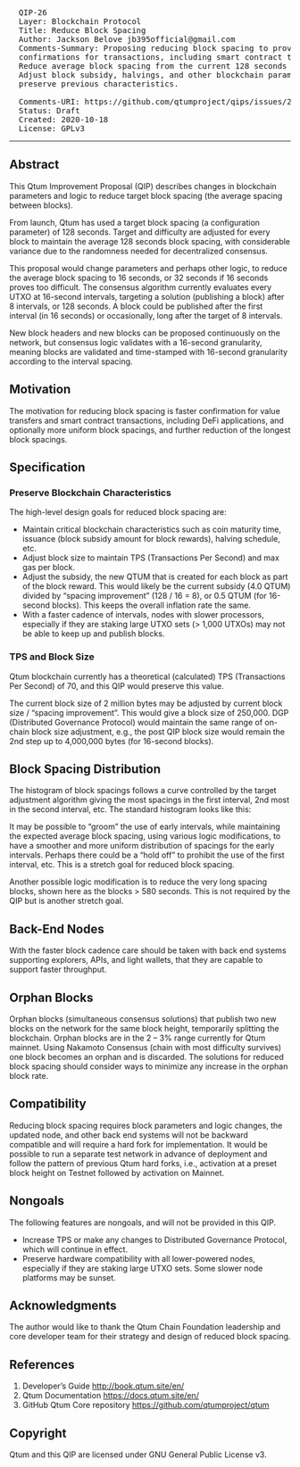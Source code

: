 <pre>
  QIP-26
  Layer: Blockchain Protocol
  Title: Reduce Block Spacing
  Author: Jackson Belove jb395official@gmail.com
  Comments-Summary: Proposing reducing block spacing to provide faster
  confirmations for transactions, including smart contract transactions.
  Reduce average block spacing from the current 128 seconds to 16 seconds.
  Adjust block subsidy, halvings, and other blockchain parameters to
  preserve previous characteristics.

  Comments-URI: https://github.com/qtumproject/qips/issues/26
  Status: Draft
  Created: 2020-10-18
  License: GPLv3
</pre>

***

## Abstract ##

This Qtum Improvement Proposal (QIP) describes changes in blockchain parameters and logic to reduce target block spacing (the average spacing between blocks). 

From launch, Qtum has used a target block spacing (a configuration parameter) of 128 seconds. Target and difficulty are adjusted for every block to maintain the average 128 seconds block spacing, with considerable variance due to the randomness needed for decentralized consensus.

This proposal would change parameters and perhaps other logic, to reduce the average block spacing to 16 seconds, or 32 seconds if 16 seconds proves too difficult. The consensus algorithm currently evaluates every UTXO at 16-second intervals, targeting a solution (publishing a block) after 8 intervals, or 128 seconds. A block could be published after the first interval (in 16 seconds) or occasionally, long after the target of 8 intervals.

New block headers and new blocks can be proposed continuously on the network, but consensus logic validates with a 16-second granularity, meaning blocks are validated and time-stamped with 16-second granularity according to the interval spacing.

## Motivation ##

The motivation for reducing block spacing is faster confirmation for value transfers and smart contract transactions, including DeFi applications, and optionally more uniform block spacings, and further reduction of the longest block spacings.

## Specification ##

### Preserve Blockchain Characteristics ###

The high-level design goals for reduced block spacing are:

* Maintain critical blockchain characteristics such as coin maturity time, issuance (block subsidy amount for block rewards), halving schedule, etc.
* Adjust block size to maintain TPS (Transactions Per Second) and max gas per block.
* Adjust the subsidy, the new QTUM that is created for each block as part of the block reward. This would likely be the current subsidy (4.0 QTUM) divided by “spacing improvement” (128 / 16 = 8), or 0.5 QTUM (for 16-second blocks). This keeps the overall inflation rate the same.
* With a faster cadence of intervals, nodes with slower processors, especially if they are staking large UTXO sets (> 1,000 UTXOs) may not be able to keep up and publish blocks.


### TPS and Block Size ###

Qtum blockchain currently has a theoretical (calculated) TPS (Transactions Per Second) of 70, and this QIP would preserve this value.

The current block size of 2 million bytes may be adjusted by current block size / “spacing improvement”. This would give a block size of 250,000. DGP (Distributed Governance Protocol) would maintain the same range of on-chain block size adjustment, e.g., the post QIP block size would remain the 2nd step up to 4,000,000 bytes (for 16-second blocks). 

## Block Spacing Distribution ##

The histogram of block spacings follows a curve controlled by the target adjustment algorithm giving the most spacings in the first interval, 2nd most in the second interval, etc. The standard histogram looks like this:

 

It may be possible to “groom” the use of early intervals, while maintaining the expected average block spacing, using various logic modifications, to have a smoother and more uniform distribution of spacings for the early intervals. Perhaps there could be a “hold off” to prohibit the use of the first interval, etc. This is a stretch goal for reduced block spacing. 

Another possible logic modification is to reduce the very long spacing blocks, shown here as the blocks > 580 seconds. This is not required by the QIP but is another stretch goal.

## Back-End Nodes ##

With the faster block cadence care should be taken with back end systems supporting explorers, APIs, and light wallets, that they are capable to support faster throughput.

## Orphan Blocks ##

Orphan blocks (simultaneous consensus solutions) that publish two new blocks on the network for the same block height, temporarily splitting the blockchain. Orphan blocks are in the 2 – 3% range currently for Qtum mainnet. Using Nakamoto Consensus (chain with most difficulty survives) one block becomes an orphan and is discarded. The solutions for reduced block spacing should consider ways to minimize any increase in the orphan block rate.

## Compatibility ##

Reducing block spacing requires block parameters and logic changes, the updated node, and other back end systems will not be backward compatible and will require a hard fork for implementation. It would be possible to run a separate test network in advance of deployment and follow the pattern of previous Qtum hard forks, i.e., activation at a preset block height on Testnet followed by activation on Mainnet.

## Nongoals ##

The following features are nongoals, and will not be provided in this QIP.

* Increase TPS or make any changes to Distributed Governance Protocol, which will continue in effect.
* Preserve hardware compatibility with all lower-powered nodes, especially if they are staking large UTXO sets. Some slower node platforms may be sunset.

## Acknowledgments ##

The author would like to thank the Qtum Chain Foundation leadership and core developer team for their strategy and design of reduced block spacing.

## References ##

1. Developer’s Guide http://book.qtum.site/en/
2. Qtum Documentation https://docs.qtum.site/en/
3. GitHub Qtum Core repository https://github.com/qtumproject/qtum

## Copyright ##

Qtum and this QIP are licensed under GNU General Public License v3.
